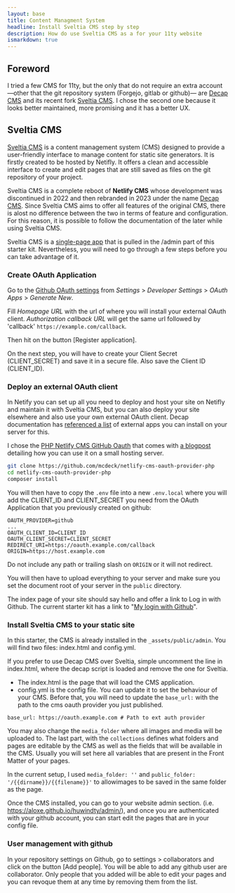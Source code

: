 ```yaml
---
layout: base
title: Content Managment System
headline: Install Sveltia CMS step by step
description: How do use Sveltia CMS as a for your 11ty website
ismarkdown: true
---
```

## Foreword

I tried a few CMS for 11ty, but the only that do not require an extra account —other that the git repository system (Forgejo, gitlab or github)— are [Decap CMS](https://decapcms.org/) and its recent fork [Sveltia CMS](https://github.com/sveltia/sveltia-cms). I chose the second one because it looks better maintained, more promising and it has a better UX. 

## Sveltia CMS

[Sveltia CMS](https://github.com/sveltia/sveltia-cms) is a content management system (CMS) designed to provide a user-friendly interface to manage content for static site generators. It is firstly created to be hosted by Netifly. It offers a clean and accessible interface to create and edit pages that are still saved as files on the git repository of your project.

Sveltia CMS is a complete reboot of **Netlify CMS** whose development was discontinued in 2022 and then rebranded in 2023 under the name [Decap CMS](https://decapcms.org/). Since Sveltia CMS aims to offer all features of the original CMS, there is alost no difference between the two in terms of feature and configuration. For this reason, it is possible to follow the documentation of the later while using Sveltia CMS.

Sveltia CMS is a [single-page app](https://github.com/decaporg/decap-cms?tab=readme-ov-file) that is pulled in the /admin part of this starter kit. Nevertheless, you will need to go through a few steps before you can take advantage of it.

### Create OAuth Application

Go to the [Github OAuth settings](https://github.com/settings/applications/new) from _Settings_ > _Developer Settings_ > _OAuth Apps_ > _Generate New_.

Fill _Homepage URL_ with the url of where you will install your external OAuth client. _Authorization callback URL_ will get the same url followed by 'callback' `https://example.com/callback`.

Then hit on the button \[Register application].

On the next step, you will have to create your Client Secret (CLIENT_SECRET) and save it in a secure file. Also save the Client ID (CLIENT_ID).

### Deploy an external OAuth client

In Netify you can set up all you need to deploy and host your site on Netifly and maintain it with Sveltia CMS, but you can also deploy your site elsewhere and also use  your own external OAuth client. Decap documentation has [referenced a list](https://decapcms.org/docs/external-oauth-clients/) of external apps you can install on your server for this.

I chose the [PHP Netlify CMS GitHub Oauth](https://github.com/mcdeck/netlify-cms-oauth-provider-php) that comes with [a blogpost](https://www.van-porten.de/blog/2021/01/netlify-auth-provider/) detailing how you can use it on a small hosting server.

```bash
git clone https://github.com/mcdeck/netlify-cms-oauth-provider-php
cd netlify-cms-oauth-provider-php
composer install
```

You will then have to copy the `.env` file into a new `.env.local` where you will add the CLIENT_ID and CLIENT_SECRET you need from the OAuth Application that you previously created on github:

```
OAUTH_PROVIDER=github
...
OAUTH_CLIENT_ID=CLIENT_ID
OAUTH_CLIENT_SECRET=CLIENT_SECRET
REDIRECT_URI=https://oauth.example.com/callback
ORIGIN=https://host.example.com
```

Do not include any path or trailing slash on `ORIGIN` or it will not redirect.

You will then have to upload everything to your server and make sure you set the document root of your server in the `public` directory. 

The index page of your site should say hello and offer a link to Log in with Github. The current starter kit has a link to "[My login with Github](https://auth.xn--4lj4bfp6d.eu.org/auth)".

### Install Sveltia CMS to your static site

In this starter, the CMS is already installed in the `_assets/public/admin`. You will find two files: index.html and config.yml.

If you prefer to use Decap CMS over Sveltia, simple uncomment the line in index.html, where the decap script is loaded and remove the one for Sveltia.

- The index.html is the page that will load the CMS application.
- config.yml is the config file. You can update it to set the behaviour of your CMS. Before that, you will need to update the `base_url:` with the path to the cms oauth provider you just published.

```
base_url: https://oauth.example.com # Path to ext auth provider
```

You may also change the `media_folder` where all images and media will be uploaded to. The last part, with the `collections` defines what folders and pages are editable by the CMS as well as the fields that will be available in the CMS. Usually you will set here all variables that are present in the Front Matter of your pages.

In the current setup, I used `media_folder: ''` and `public_folder: '/{{dirname}}/{{filename}}'` to allowimages to be saved in the same folder as the page.

Once the CMS installed, you can go to your website admin section. (i.e. <https://aloxe.github.io/huwindty/admin/>), and once you are authenticated with your github account, you can start edit the pages that are in your config file.

### User management with github

In your repository settings on Github, go to settings > collaborators and click on the button \[Add people]. You will be able to add any github user are collaborator. Only people that you added will be able to edit your pages and you can revoque them at any time by removing them from the list.
